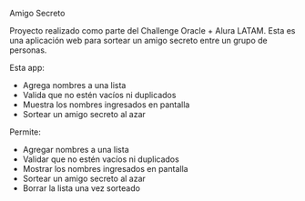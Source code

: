 Amigo Secreto

Proyecto realizado como parte del Challenge Oracle + Alura LATAM. Esta es una aplicación web para sortear un amigo secreto entre un grupo de personas.

Esta app:
- Agrega nombres a una lista
- Valida que no estén vacíos ni duplicados
- Muestra los nombres ingresados en pantalla
- Sortear un amigo secreto al azar

Permite:

- Agregar nombres a una lista
- Validar que no estén vacíos ni duplicados
- Mostrar los nombres ingresados en pantalla
- Sortear un amigo secreto al azar
- Borrar la lista una vez sorteado
